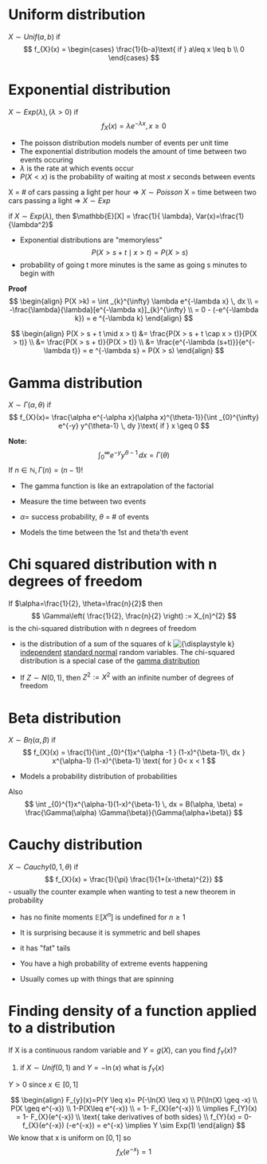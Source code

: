 # Uniform distribution
$X \sim Unif(a,b)$ if 
$$
f_{X}(x) = \begin{cases}
\frac{1}{b-a}\text{ if } a\leq x \leq b \\
0
\end{cases}
$$

# Exponential distribution
$X \sim Exp(\lambda), (\lambda > 0)$ if
$$
f_{X}(x) = \lambda e^{-\lambda x}, x \geq 0
$$

- The poisson distribution models number of events per unit time
- The exponential distribution models the amount of time between two events occuring
- $\lambda$ is the rate at which events occur
- $P(X<x)$ is the probability of waiting at most $x$ seconds between events

X = # of cars passing a light per hour => $X \sim Poisson$
X = time between two cars passing a light => $X \sim Exp$

if $X \sim Exp(\lambda),$ then $\mathbb{E}[X] = \frac{1}{ \lambda}, Var(x)=\frac{1}{\lambda^2}$

- Exponential distributions are "memoryless" 
$$
P(X > s+t \mid x > t) = P(X > s)
$$
- probability of going t more minutes is the same as going s minutes to begin with

**Proof**
$$
\begin{align}
P(X >k) = \int _{k}^{\infty} \lambda e^{-\lambda x} \, dx  \\
= -\frac{\lambda}{\lambda}[e^{-\lambda x}]_{k}^{\infty} \\
 = 0 - (-e^{-\lambda k}) = e ^{-\lambda k}
\end{align}
$$

$$
\begin{align}
 P(X > s + t \mid x > t) &= \frac{P(X > s + t \cap x > t)}{P(X > t)}  \\
&= \frac{P(X > s + t)}{P(X > t)} \\
&= \frac{e^{-\lambda (s+t)}}{e^{-\lambda t}} = e ^{-\lambda s} = P(X > s)
\end{align}
$$

# Gamma distribution
$X \sim \Gamma(\alpha, \theta)$ if 
$$
f_{X}(x)= \frac{\alpha e^{-\alpha x}(\alpha x)^{\theta-1}}{\int _{0}^{\infty} e^{-y} y^{\theta-1} \, dy }\text{ if } x \geq 0
$$

**Note:**
$$
\int _{0}^{\infty} e ^{-y} y^{\theta-1} \, dx = \Gamma(\theta)
$$
If $n \in \mathbb{N}, \Gamma(n)=(n-1)!$
- The gamma function is like an extrapolation of the factorial

- Measure the time between two events
- $\alpha$=  success probability, $\theta$ = # of events
- Models the time between the 1st and theta'th event

# Chi squared distribution with n degrees of freedom
If $\alpha=\frac{1}{2}, \theta=\frac{n}{2}$ then
$$
\Gamma\left( \frac{1}{2}, \frac{n}{2} \right) := X_{n}^{2}
$$
is the chi-squared distribution with n degrees of freedom

- is the distribution of a sum of the squares of k ![{\displaystyle k}](https://wikimedia.org/api/rest_v1/media/math/render/svg/c3c9a2c7b599b37105512c5d570edc034056dd40) [independent](https://en.wikipedia.org/wiki/Independence_(probability_theory) "Independence (probability theory)") [standard normal](https://en.wikipedia.org/wiki/Standard_normal "Standard normal") random variables. The chi-squared distribution is a special case of the [gamma distribution](https://en.wikipedia.org/wiki/Gamma_distribution "Gamma distribution")

- If $Z \sim N(0, 1)$, then $Z^{2} := X^2$ with an infinite number of degrees of freedom

# Beta distribution
$X \sim B\eta(\alpha, \beta)$ if
$$
f_{X}(x) = \frac{1}{\int _{0}^{1}x^{\alpha -1 } (1-x)^{\beta-1}\, dx } x^{\alpha-1} (1-x)^{\beta-1} \text{ for } 0< x < 1
$$

- Models a probability distribution of probabilities

Also
$$
\int _{0}^{1}x^{\alpha-1}(1-x)^{\beta-1} \, dx = B(\alpha, \beta) = \frac{\Gamma(\alpha) \Gamma(\beta)}{\Gamma(\alpha+\beta)}
$$

# Cauchy distribution
$X \sim Cauchy(0, 1, \theta)$ if 
$$
f_{X}(x) = \frac{1}{\pi} \frac{1}{1+(x-\theta)^{2}}
$$- usually the counter example when wanting to test a new theorem in probability
- has no finite moments
$\mathbb{E}[X^{n}]$ is undefined for $n\geq 1$

- It is surprising because it is symmetric and bell shapes
- it has "fat" tails

- You have a high probability of extreme events happening
- Usually comes up with things that are spinning


# Finding density of a function applied to a distribution
If X is a continuous random variable and $Y=g(X)$, can you find $f_{Y}(x)$?

1) if $X \sim Unif(0, 1)$ and $Y=-\ln(x)$ what is $f_{Y}(x)$

$Y>0$ since $x \in[0, 1]$

$$
\begin{align}
F_{y}(x)=P(Y \leq x)= P(-\ln(X) \leq x) \\
P(\ln(X) \geq -x) \\
P(X \geq e^{-x}) \\
1-P(X\leq e^{-x}) \\
= 1- F_{X}(e^{-x}) \\
\implies F_{Y}(x) = 1- F_{X}(e^{-x}) \\
\text{ take derivatives of both sides} \\
f_{Y}(x) = 0-f_{X}(e^{-x}) (-e^{-x}) = e^{-x} \implies Y \sim Exp(1)
\end{align}
$$
We know that x is uniform on $[0, 1]$ so $$
f_{X}(e^{-x})=1
$$
